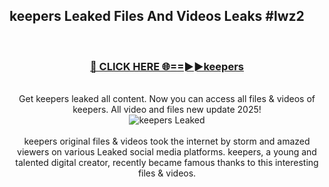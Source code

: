 ## keepers Leaked Files And Videos Leaks #lwz2
<br>
<div align="center">
<h3><a href="https://watchclip.my.id/keepers" rel="nofollow">🔴 CLICK HERE 🌐==►►keepers</a></h3>
<br>
Get keepers leaked all content. Now you can access all files & videos of keepers. All video and files new update 2025!
<br>
<a href="https://watchclip.my.id/keepers" rel="nofollow" data-target="animated-image.originalLink"><img src="https://i.ibb.co.com/WyWwxjT/player-gif2.gif" alt="keepers Leaked" style="max-width: 100%; display: inline-block;" data-target="animated-image.originalImage"></a>
<br><br>
keepers original files & videos took the internet by storm and amazed viewers on various Leaked social media platforms. keepers, a young and talented digital creator, recently became famous thanks to this interesting files & videos.
</div>
<br>